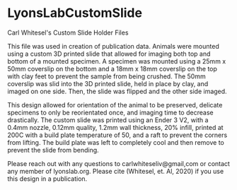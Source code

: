 # LyonsLabCustomSlide
Carl Whitesel's Custom Slide Holder Files

This file was used in creation of publication data. Animals were mounted using a custom 3D printed slide that allowed for imaging both top and bottom of a mounted specimen. A specimen was mounted using a 25mm x 50mm coverslip on the bottom and a 18mm x 18mm coverslip on the top with clay feet to prevent the sample from being crushed. The 50mm coverslip was slid into the 3D printed slide, held in place by clay, and imaged on one side. Then, the slide was flipped and the other side imaged.

This design allowed for orientation of the animal to be preserved, delicate specimens to only be reorientated once, and imaging time to decrease drastically. The custom slide was printed using an Ender 3 V2, with a 0.4mm nozzle, 0.12mm quality, 1.2mm wall thickness, 20% infill, printed at 200C with a build plate temperature of 50, and a raft to prevent the corners from lifting. The build plate was left to completely cool and then remove to prevent the slide from bending.

Please reach out with any questions to carlwhiteseliv@gmail,com or contact any member of lyonslab.org. Please cite (Whitesel, et. Al, 2020) if you use this design in a publication.

